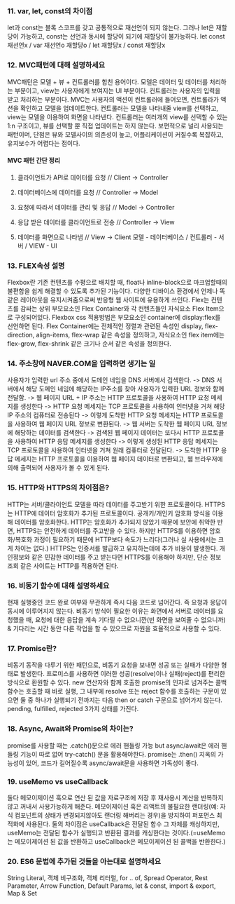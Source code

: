### 11. var, let, const의 차이점
let과 const는 블록 스코프를 갖고 공통적으로 재선언이 되지 않는다. 그러나 let은 재할당이 가능하고, const는 선언과 동시에 할당이 되기에 재할당이 불가능하다.
let const 재선언x / var 재선언o 재할당o / let 재할당x / const 재할당x

### 12. MVC패턴에 대해 설명하세요
MVC패턴은 모델 + 뷰 + 컨트롤러를 합친 용어이다. 모델은 데이터 및 데이터를 처리하는 부분이고, view는 사용자에게 보여지는 UI 부분이다. 컨트롤러는 사용자의 입력을 받고 처리하는 부분이다. MVC는 사용자의 액션이 컨트롤러에 들어오면, 컨트롤라가 액션을 확인하고 모델을 업데이트한다. 컨트롤러는 모델을 나타내줄 view를 선택하고, view는 모델을 이용하여 화면을 나타낸다. 컨트롤러는 여러개의 view를 선택할 수 있는 1:n 구조이고, 뷰를 선택할 뿐 직접 업데이트는 하지 않는다. 보편적으로 널리 사용되는 패턴이며, 단점은 뷰와 모델사이의 의존성이 높고, 어플리케이션이 커질수록 복잡하고, 유지보수가 어렵다는 점이다.

#### MVC 패턴 간단 정리
  1. 클라이언트가 API로 데이터를 요청 // Client → Controller

  2. 데이터베이스에 데이터를 요청 // Controller → Model

  3. 요청에 따라서 데이터를 관리 및 응답 // Model → Controller

  4. 응답 받은 데이터를 클라이언트로 전송 // Controller → View

  5. 데이터를 화면으로 나타냄 // View → Client
  모델 - 데이터베이스 / 컨트롤러 - 서버 / VIEW - UI

### 13. FLEX속성 설명
Flexbox란 기존 컨텐츠를 수평으로 배치할 때, float나 inline-block으로 마크업할때의 불편함을 쉽게 해결할 수 있도록 추가된 기능이다. 다양한 디바이스 환경에서 언제나 똑같은 레이아웃을 유지시켜줌으로써 반응형 웹 사이트에 유용하게 쓰인다. Flex는 컨텐츠를 감싸는 상위 부모요소인 Flex Container와 각 컨텐츠들인 자식요소 Flex Item으로 구성되어있다. Flexbox css 적용방법은 부모요소인 container에 display:flex를 선언하면 된다. Flex Container에는 전체적인 정렬과 관련된 속성인 display, flex-direction, align-items, flex-wrap 같은 속성을 정의하고, 자식요소인 flex item에는 flex-grow, flex-shrink 같은 크기나 순서 같은 속성을 정의한다.

### 14. 주소창에 NAVER.COM을 입력하면 생기는 일 
사용자가 입력한 url 주소 중에서 도메인 네임을 DNS 서버에서 검색한다. -> DNS 서버에서 해당 도메인 네임에 해당하는 IP주소를 찾아 사용자가 입력한 URL 정보와 함께 전달함. -> 웹 페이지 URL + IP 주소는 HTTP 프로토콜을 사용하여 HTTP 요청 메세지를 생성한다 -> HTTP 요청 메세지는 TCP 프로토콜을 사용하여 인터넷을 거쳐 해당 IP 주소의 컴퓨터로 전송된다 -> 이렇게 도착한 HTTP 요청 메세지는 HTTP 프로토콜을 사용하여 웹 페이지 URL 정보로 변환된다. -> 웹 서버는 도착한 웹 페이지 URL 정보에 해당하는 데이터를 검색한다 -> 검색된 웹 페이지 데이터는 또다시 HTTP 프로토콜을 사용하여 HTTP 응답 메세지를 생성한다 -> 이렇게 생성된 HTTP 응답 메세지는 TCP 프로토콜을 사용하여 인터넷을 거쳐 원래 컴퓨터로 전달된다. -> 도착한 HTTP 응답 메세지는 HTTP 프로토콜을 이용하여 웹 페이지 데이터로 변환되고, 웹 브라우저에 의해 출력되어 사용자가 볼 수 있게 된다. 

### 15. HTTP와 HTTPS의 차이점은?

HTTP는 서버/클라이언트 모델을 따라 데이터를 주고받기 위한 프로토콜이다. HTTPS는 HTTP에 데이터 암호화가 추가된 프로토콜이다. 공개키/개인키 암호화 방식을 이용해 데이터를 암호화한다. HTTP는 암호화가 추가되지 않았기 때문에 보안에 취약한 반면, HTTPS는 안전하게 데이터를 주고받을 수 있다. 하지만 HTTPS를 이용하면 암호화/복호화 과정이 필요하기 때문에 HTTP보다 속도가 느리다(그러나 실 사용에서는 크게 차이는 없다.) HTTPS는 인증서를 발급하고 유지하는데에 추가 비용이 발생한다. 개인정보와 같은 민감한 데이터를 주고 받는다면 HTTPS를 이용해야 하지만, 단순 정보 조회 같은 사이트는 HTTP를 적용하면 된다.

### 16. 비동기 함수에 대해 설명하세요

현재 실행중인 코드 완료 여부와 무관하게 즉시 다음 코드로 넘어간다. 즉 요청과 응답이 동시에 이루어지지 않는다. 비동기 방식이 필요한 이유는 화면에서 서버로 데이터를 요청했을 때, 요청에 대한 응답을 계속 기다릴 수 없으니깐(빈 화면을 보여줄 수 없으니까) & 기다리는 시간 동안 다른 작업을 할 수 있으므로 자원을 효율적으로 사용할 수 있다.  

### 17. Promise란?

비동기 동작을 다루기 위한 패턴으로, 비동기 요청을 보내면 성공 또는 실패가 다양한 형태로 발생한다. 프로미스를 사용하면 이러한 성공(resolve)이나 실패(reject)를 편리한 방식으로 환원할 수 있다. new 연산자와 함께 호출한 promise의 인자로 넘겨주는 콜백함수는 호출할 때 바로 실행, 그 내부에 resolve 또는 reject 함수를 호출하는 구문이 있으면 둘 중 하나가 실행되기 전까지는 다음 then or catch 구문으로 넘어가지 않는다. pending, fulfilled, rejected 3가지 상태를 가진다. 

### 18. Async, Await와 Promise의 차이는?

promise를 사용할 때는 .catch()문으로 에러 핸들링 가능 but async/await은 에러 핸들링 기능이 따로 없어 try-catch() 문을 활용해야한다.
promise는 .then() 지옥의 가능성이 있어,  코드가 길어질수록 async/await문을 사용하면 가독성이 좋다.

### 19. useMemo vs useCallback

둘다 메모이제이션 훅으로 연산 된 값을 자료구조에 저장 후 재사용시 계산을 반복하지않고 꺼내서 사용가능하게 해준다. 메모이제이션 훅은 리액트의 불필요한 랜더링(예: 자식 컴포넌트의 상태가 변경되지않아도 랜더링 해버리는 경우)을 방지하여 퍼포먼스 최적화에 사용된다. 둘의 차이점은 useCallback은 전달된 함수 그 자체를 캐싱하지만, useMemo는 전달된 함수가 실행되고 반환된 결과를 캐싱한다는 것이다.(=useMemo는 메모이제이션 된 값을 반환하고 useCallback은 메모이제이션 된 콜백을 반환한다.)

### 20. ES6 문법에 추가된 것들을 아는대로 설명하세요

 String Literal, 객체 비구조화, 객체 리터럴, for .. of, Spread Operator, Rest Parameter, Arrow Function, Default Params, let & const, import & export, Map & Set 
